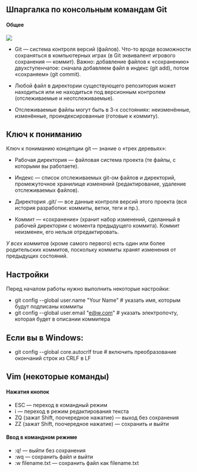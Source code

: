 ## Шпаргалка по консольным командам Git
#### Общее 
![](git.jpg)
* Git — система контроля версий (файлов). Что-то вроде возможности сохраняться в компьютерных играх (в Git эквивалент игрового сохранения — коммит). Важно: добавление файлов к «сохранению» двухступенчатое: сначала добавляем файл в индекс (git add), потом «сохраняем» (git commit).

* Любой файл в директории существующего репозитория может находиться или не находиться под версионным контролем (отслеживаемые и неотслеживаемые).

* Отслеживаемые файлы могут быть в 3-х состояниях: неизменённые, изменённые, проиндексированные (готовые к коммиту).


## Ключ к пониманию
Ключ к пониманию концепции git — знание о «трех деревьях»:

* Рабочая директория — файловая система проекта (те файлы, с которыми вы работаете).

* Индекс — список отслеживаемых git-ом файлов и директорий, промежуточное хранилище изменений (редактирование, удаление отслеживаемых файлов).
* Директория .git/ — все данные контроля версий этого проекта (вся история разработки: коммиты, ветки, теги и пр.).
* Коммит — «сохранение» (хранит набор изменений, сделанный в рабочей директории с момента предыдущего коммита). Коммит неизменен, его нельзя отредактировать.

*У всех коммитов* (кроме самого первого) есть один или более родительских коммитов, поскольку коммиты хранят изменения от предыдущих состояний.

## Настройки
Перед началом работы нужно выполнить некоторые настройки:

* git config --global user.name "Your Name" # указать имя, которым будут подписаны коммиты
* git config --global user.email "e@w.com"  # указать электропочту, которая будет в описании коммитера
## Если вы в Windows:

* git config --global core.autocrlf true # включить преобразование окончаний строк из CRLF в LF

## Vim (некоторые команды)
#### Нажатия кнопок
* ESC     — переход в командный режим
* i       — переход в режим редактирования текста
* ZQ (зажат Shift, поочередное нажатие) — выход без сохранения
* ZZ (зажат Shift, поочередное нажатие) — сохранить и выйти

#### Ввод в командном режиме
* :q!             — выйти без сохранения
* :wq             — сохранить файл и выйти
* :w filename.txt — сохранить файл как filename.txt